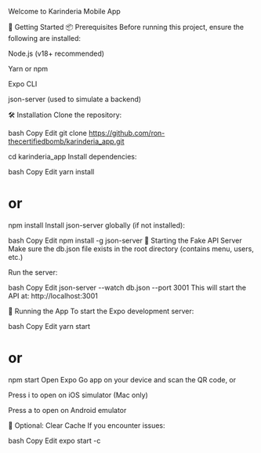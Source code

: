 Welcome to Karinderia Mobile App


🚀 Getting Started
📦 Prerequisites
Before running this project, ensure the following are installed:

Node.js (v18+ recommended)

Yarn or npm

Expo CLI

json-server (used to simulate a backend)

🛠️ Installation
Clone the repository:

bash
Copy
Edit
git clone https://github.com/ron-thecertifiedbomb/karinderia_app.git

cd karinderia_app
Install dependencies:

bash
Copy
Edit
yarn install
# or
npm install
Install json-server globally (if not installed):

bash
Copy
Edit
npm install -g json-server
🧾 Starting the Fake API Server
Make sure the db.json file exists in the root directory (contains menu, users, etc.)

Run the server:

bash
Copy
Edit
json-server --watch db.json --port 3001
This will start the API at: http://localhost:3001

📱 Running the App
To start the Expo development server:

bash
Copy
Edit
yarn start
# or
npm start
Open Expo Go app on your device and scan the QR code, or

Press i to open on iOS simulator (Mac only)

Press a to open on Android emulator

🧪 Optional: Clear Cache
If you encounter issues:

bash
Copy
Edit
expo start -c

